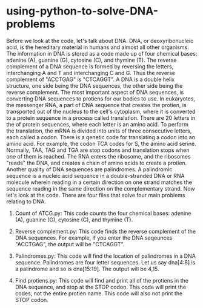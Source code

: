 # using-python-to-solve-DNA-problems
Before we look at the code, let's talk about DNA. DNA, or deoxyribonucleic acid, is the hereditary material in humans and almost all other organisms. The information in DNA is stored as a code made up of four chemical bases: adenine (A), guanine (G), cytosine (C), and thymine (T). The reverse complement of a DNA sequence is formed by reversing the letters, interchanging A and T and interchanging C and G. Thus the reverse complement of "ACCTGAG" is "CTCAGGT". A DNA is a double helix structure, one side being the DNA sequences, the other side being the reverse complement. The most important aspect of DNA sequences, is converting DNA sequences to protiens for our bodies to use. In eukaryotes, the messenger RNA, a part of DNA sequence that creates the protien, is transported out of the nucleus to the cell's cytoplasm, where it is converted to a protein sequence in a process called translation. There are 20 letters in the of protein sequences, where each letter is an amino acid. To perform the translation, the mRNA is divided into units of three consecutive letters, each called a codon. There is a genetic code for translating a codon into an amino acid. For example, the codon TCA codes for S, the amino acid serine. Normally, TAA, TAG and TGA are stop codons and translation stops when one of them is reached. The RNA enters the ribosome, and the ribosomes "reads" the DNA, and creates a chain of amino acids to create a protien. Another quality of DNA sequences are palindromes. A palindromic sequence is a nucleic acid sequence in a double-stranded DNA or RNA molecule wherein reading in a certain direction on one strand matches the sequence reading in the same direction on the complementary strand.
Now let's look at the code. There are four files that solve four main problems relating to DNA.

1) Count of ATCG.py: 
This code counts the four chemical bases: adenine (A), guanine (G), cytosine (C), and thymine (T). 

2) Reverse complement.py: 
This code finds the reverse complement of the DNA sequences. For example, if you enter the DNA seqeunces "ACCTGAG", the output will be "CTCAGGT".

3) Palindromes.py: 
This code will find the location of palindromes in a DNA sequence. Palindromes are four letter sequences. Let us say dna[4:8] is a palindrome and so is dna[15:19]. The output will be 4,15. 

4) Find protiens.py: 
This code will find and print all of the protiens in the DNA sequence, and stop at the STOP codon. This code will print the codes, not the entire protien name. This code will also not print the STOP codon. 
